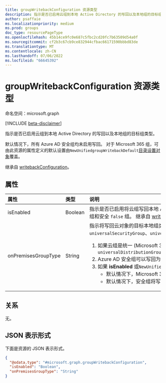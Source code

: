 ```yaml
---
title: groupWritebackConfiguration 资源类型
description: 指示是否已启用云组到本地 Active Directory 的写回以及本地组的目标组类型。
author: psaffaie
ms.localizationpriority: medium
ms.prod: groups
doc_type: resourcePageType
ms.openlocfilehash: 45b14ce9fc0e687c5fbc2cd20fc7b63509d54a0f
ms.sourcegitcommit: cf2b3c67cb9ce832944cfbac66171590bbbd83de
ms.translationtype: MT
ms.contentlocale: zh-CN
ms.lasthandoff: 07/06/2022
ms.locfileid: "66645392"
---
```

# <a name="groupwritebackconfiguration-resource-type"></a>groupWritebackConfiguration 资源类型

命名空间：microsoft.graph

[!INCLUDE [beta-disclaimer](../../includes/beta-disclaimer.md)]

指示是否已启用云组到本地 Active Directory 的写回以及本地组的目标组类型。

 默认情况下，所有 Azure AD 安全组均未启用写回。 对于 Microsoft 365 组，可由此资源的属性定义的默认设置由`NewUnifiedgroupWritebackDefault`[目录设置对象](directorysetting.md)覆盖。

继承自 [writebackConfiguration](../resources/writebackconfiguration.md)。

## <a name="properties"></a>属性
|属性|类型|说明|
|:---|:---|:---|
|isEnabled|Boolean|指示是否已启用将云组写回本地 Active Directory。 可为 NULL。 默认值 `true` 适用于 Microsoft 365 组和安全 `false` 组。 继承自 [writebackConfiguration](../resources/writebackconfiguration.md)。|
|onPremisesGroupType|String|指示将写回云对象的目标本地组类型。 可为 NULL。 可能的值包括 `universalDistributionGroup`、`universalSecurityGroup`、`universalMailEnabledSecurityGroup`。<ol><li>如果云组是统一 (Microsoft 365) 组，则此属性可以是下列属性之一： `universalDistributionGroup``universalSecurityGroup``universalMailEnabledSecurityGroup` </li><li>Azure AD 安全组可以写回为 `universalSecurityGroup`。 </li><li>如果 **isEnabled** 或`NewUnifiedGroupWritebackDefault`[组设置](directorysetting.md)为`true`，但未显式配置此属性： <ul><li>默认情况下，Microsoft 365 组将被写回`universalDistributionGroup`</li></ul><ul><li>默认情况下，安全组将写回`universalSecurityGroup`</li></ul>|

## <a name="relationships"></a>关系
无。

## <a name="json-representation"></a>JSON 表示形式
下面是资源的 JSON 表示形式。
<!-- {
  "blockType": "resource",
  "@odata.type": "microsoft.graph.groupWritebackConfiguration"
}
-->
``` json
{
  "@odata.type": "#microsoft.graph.groupWritebackConfiguration",
  "isEnabled": "Boolean",
  "onPremisesGroupType": "String"
}
```

